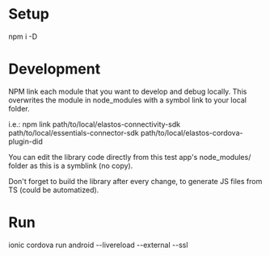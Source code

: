 # Setup

npm i -D

# Development

NPM link each module that you want to develop and debug locally. This overwrites the module in
node_modules with a symbol link to your local folder.

i.e.: npm link path/to/local/elastos-connectivity-sdk path/to/local/essentials-connector-sdk path/to/local/elastos-cordova-plugin-did

You can edit the library code directly from this test app's node_modules/ folder as this is a symblink (no copy).

Don't forget to build the library after every change, to generate JS files from TS (could be automatized).

# Run

ionic cordova run android --livereload --external --ssl